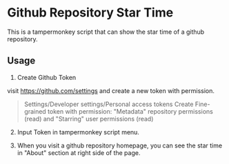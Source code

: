 # Github Repository Star Time

This is a tampermonkey script that can show the star time of a github repository.

## Usage

1. Create Github Token

visit https://github.com/settings and create a new token with permission.
> Settings/Developer settings/Personal access tokens
Create Fine-grained token with permission: "Metadata" repository permissions (read) and "Starring" user permissions (read)

2. Input Token in tampermonkey script menu.

3. When you visit a github repository homepage, you can see the star time in "About" section at right side  of the page.